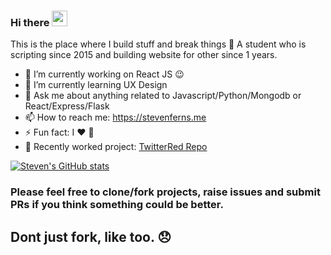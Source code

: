 ### Hi there <a href="https://www.gautamkrishnar.com/"><img src="https://media.giphy.com/media/hvRJCLFzcasrR4ia7z/giphy.gif" width="25px"></a>
This is the place where I build stuff and break things :rofl: A student who is scripting since 2015 and building website for other since 1 years.

- 🔭 I’m currently working on React JS :wink:
- 🌱 I’m currently learning UX Design
- 💬 Ask me about anything related to Javascript/Python/Mongodb or React/Express/Flask
- 📫 How to reach me: https://stevenferns.me
- ⚡ Fun fact: I :heart: :pizza:
- 🍖 Recently worked project: <a href="https://github.com/stark1996/TwitterRed">TwitterRed Repo</a>

[![Steven's GitHub stats](https://github-readme-stats.vercel.app/api?username=stark1996)](https://github.com/stark1996/stark1996.github.io)

### Please feel free to clone/fork projects, raise issues and submit PRs if you think something could be better.
## Dont just fork, like too. 😞 
